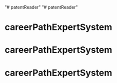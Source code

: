 "# patentReader" 
"# patentReader" 
# careerPathExpertSystem
# careerPathExpertSystem
# careerPathExpertSystem
